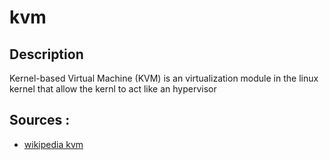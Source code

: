 # kvm

## Description

Kernel-based Virtual Machine (KVM) is an virtualization module in the linux kernel that allow the kernl to act like an hypervisor


## Sources :

- [wikipedia kvm](https://en.wikipedia.org/wiki/Kernel-based_Virtual_Machine)